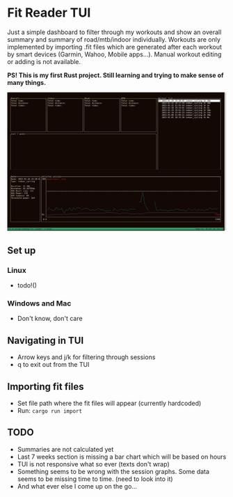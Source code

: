 # Fit Reader TUI
Just a simple dashboard to filter through my workouts and show an overall summary and summary of road/mtb/indoor individually. Workouts are only implemented by importing .fit files which are generated after each workout by smart devices (Garmin, Wahoo, Mobile apps...). Manual workout editing or adding is not available.

**PS! This is my first Rust project. Still learning and trying to make sense of many things.**

![image](/images/tui.jpg)

## Set up
### Linux
- todo!()

### Windows and Mac
- Don't know, don't care

## Navigating in TUI
- Arrow keys and j/k for filtering through sessions
- q to exit out from the TUI

## Importing fit files
- Set file path where the fit files will appear (currently hardcoded)
- Run: `cargo run import`

## TODO
- Summaries are not calculated yet
- Last 7 weeks section is missing a bar chart which will be based on hours
- TUI is not responsive what so ever (texts don't wrap)
- Something seems to be wrong with the session graphs. Some data seems to be missing time to time. (need to look into it)
- And what ever else I come up on the go...
